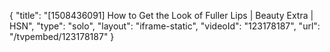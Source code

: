 {
    "title": "[1508436091] How to Get the Look of Fuller Lips | Beauty Extra | HSN",
    "type": "solo",
    "layout": "iframe-static",
    "videoId": "123178187",
    "url": "\/tvpembed\/123178187"
}